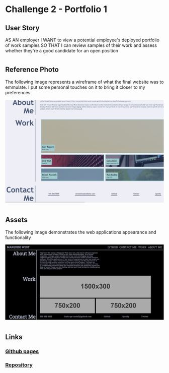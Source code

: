 # **Challenge 2** - Portfolio 1

## User Story

AS AN employer
I WANT to view a potential employee's deployed portfolio of work samples
SO THAT I can review samples of their work and assess whether they're a good candidate for an open position

#

## Reference Photo

The following image represents a wireframe of what the final website was to emmulate. I put some personal touches on it to bring it closer to my preferences.

![Screenshot](https://raw.githubusercontent.com/sudo-apt-install/Portfolio/main/assets/Portfolio%20Reference.png)

#

## Assets

The following image demonstrates the web applications appearance and functionality

![Screenshot](https://raw.githubusercontent.com/sudo-apt-install/Portfolio/main/assets/Project%20Screen%20Shot.png)

#

## Links

### [Github pages](https://sudo-apt-install.github.io/Portfolio/)

### [Repository](https://github.com/sudo-apt-install/Portfolio)
